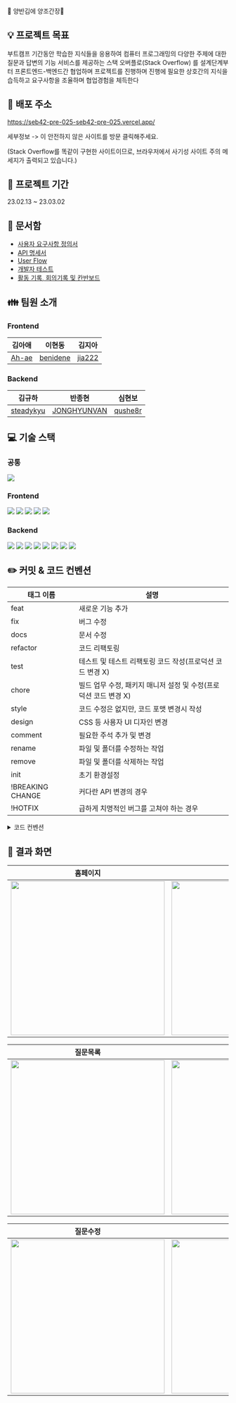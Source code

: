 🍙 양반김에 양조간장🥢

:bulb: 프로젝트 목표
-
부트캠프 기간동안 학습한 지식들을 응용하여 컴퓨터 프로그래밍의 다양한 주제에 대한 질문과 답변의 기능 서비스를 제공하는 스택 오버플로(Stack Overflow) 를 설계단계부터 프론트엔드-백엔드간 협업하며 프로젝트를 진행하며 진행에 필요한 상호간의 지식을 습득하고 요구사항을 조율하며 협업경험을 체득한다

:paperclip: 배포 주소
-
https://seb42-pre-025-seb42-pre-025.vercel.app/

세부정보 -> 이 안전하지 않은 사이트를 방문 클릭해주세요.

(Stack Overflow를 똑같이 구현한 사이트이므로, 브라우저에서 사기성 사이트 주의 메세지가 출력되고 있습니다.)

:calendar: 프로젝트 기간
-
23.02.13 ~ 23.03.02

:file_folder: 문서함
- 
+ [사용자 요구사항 정의서](https://docs.google.com/spreadsheets/d/1WHwyDLI1bqthNM4a_FT1rRkLSApj1W5WoN8jVh_OHOg/edit#gid=1661060620)
+ [API 명세서](https://docs.google.com/spreadsheets/d/1WHwyDLI1bqthNM4a_FT1rRkLSApj1W5WoN8jVh_OHOg/edit#gid=961764758)
+ [User Flow](https://www.figma.com/file/uNUbBMMRbvj1bIJcq6d0qG/User-Flow?node-id=0%3A1&t=XcrCYRrGDkqZgcME-0)
+ [개발자 테스트](https://docs.google.com/spreadsheets/d/1WHwyDLI1bqthNM4a_FT1rRkLSApj1W5WoN8jVh_OHOg/edit#gid=1232042637)
+ [활동 기록, 회의기록 및 칸반보드](https://www.notion.so/codestates/3df9b9ad27a749d687f360dff69ab7ef)

:family: 팀원 소개
-

### Frontend
|김아애|이현동|김지아|
|:---:|:---:|:---:|
|[Ah-ae](https://github.com/Ah-ae)|[benidene](https://github.com/benidene)|[jia222](https://github.com/jia222)|

### Backend
|김규하|반종현|심현보|
|:---:|:---:|:---:|
|[steadykyu](https://github.com/steadykyu)|[JONGHYUNVAN](https://github.com/JONGHYUNVAN)|[qushe8r](https://github.com/qushe8r)|

:computer: 기술 스택
-
### 공통
<img src="https://img.shields.io/badge/Git-F05032?style=for-the-badge&logo=Git&logoColor=white">

### Frontend
<img src="https://img.shields.io/badge/HTML5-E34F26?style=for-the-badge&logo=HTML5&logoColor=white"> <img src="https://img.shields.io/badge/CSS3-1572B6?style=for-the-badge&logo=CSS3&logoColor=white"> <img src="https://img.shields.io/badge/JAVASCRIPT-F7DF1E?style=for-the-badge&logo=JAVASCRIPT&logoColor=white"> <img src="https://img.shields.io/badge/REACT-008FC7?style=for-the-badge&logo=REACT&logoColor=white"> <img src="https://img.shields.io/badge/VERCEL-000000?style=for-the-badge&logo=VERCEL&logoColor=white"> 

### Backend
<img src="https://img.shields.io/badge/Java-008FC7?style=for-the-badge&logo=Java&logoColor=white"> <img src="https://img.shields.io/badge/SPRING-6DB33F?style=for-the-badge&logo=SPRING&logoColor=white"> <img src="https://img.shields.io/badge/SPRING BOOT-6DB33F?style=for-the-badge&logo=SPRING BOOT&logoColor=white"> <img src="https://img.shields.io/badge/SPRING Security-6DB33F?style=for-the-badge&logo=SPRING Security&logoColor=white"> <img src="https://img.shields.io/badge/JWT-000000?style=for-the-badge&logo=JWT&logoColor=white"> <img src="https://img.shields.io/badge/AMAZON EC2-FF9900?style=for-the-badge&logo=Amazon EC2&logoColor=white"> <img src="https://img.shields.io/badge/PostgreSQL-4169E1?style=for-the-badge&logo=PostgreSQL&logoColor=white"> <img src="https://img.shields.io/badge/nginx-009639?style=for-the-badge&logo=nginx&logoColor=white"> 


:pencil2: 커밋 & 코드 컨벤션
-
| 태그 이름 | 설명 |
| --- | --- |
| feat | 새로운 기능 추가 |
| fix | 버그 수정 |
| docs | 문서 수정 |
| refactor | 코드 리팩토링 |
| test | 테스트 및 테스트 리팩토링 코드 작성(프로덕션 코드 변경 X) |
| chore | 빌드 업무 수정, 패키지 매니저 설정 및 수정(프로덕션 코드 변경 X) |
| style | 코드 수정은 없지만, 코드 포맷 변경시 작성 |
| design | CSS 등 사용자 UI 디자인 변경 |
| comment | 필요한 주석 추가 및 변경 |
| rename | 파일 및 폴더를 수정하는 작업 |
| remove | 파일 및 폴더를 삭제하는 작업 |
| init | 초기 환경설정 |
| !BREAKING CHANGE | 커다란 API 변경의 경우 |
| !HOTFIX |  급하게 치명적인 버그를 고쳐야 하는 경우 |


  <details>
<summary>코드 컨벤션</summary>
<div markdown="1">

- **변수명, 함수명에는** `camelCase`**를 사용한다.**
- **파일명은 파스칼 케이스를 사용한다.**
- **상수는 대문자로 작성하고 띄어쓰기는 _를 사용한다.**

    ```jsx
    const BASE_URL = 'http://localhost:8080/hello'
    ```

- **컴포넌트 확장자는 `.jsx` 로 한다**
- **컴포넌트 파일 내 `import` 순서는 모듈 → 컴포넌트 → CSS로 한다.**
- **리액트 컴포넌트는 `rfce` 코드스니펫을 사용한다.**
    - 스니펫 익스텐션

        [https://marketplace.visualstudio.com/items?itemName=dsznajder.es7-react-js-snippets](https://marketplace.visualstudio.com/items?itemName=dsznajder.es7-react-js-snippets)

        사용법: [https://www.hanl.tech/blog/vs-code-react-time-awesome-snippets/](https://www.hanl.tech/blog/vs-code-react-time-awesome-snippets/)


    [https://mine-it-record.tistory.com/620](https://mine-it-record.tistory.com/620) 

    [https://basketdeveloper.tistory.com/68](https://basketdeveloper.tistory.com/68)


- ****재할당이 불가능하면 `const`를, 재할당이 가능한 변수는`let`을 사용하여 선언한다.**
- ****`var`는 절대로 사용하지 않도록 한다.**
- **변수를 한꺼번에 여러 개 선언해야 할 경우** ****`const` 를 `let`보다 먼저 선언한다.**
- ⚠️ ****전역 변수를 사용하지 않는다.****
- ****변수 등을 조합해서 문자열을 생성하는 경우 템플릿 문자열(backtick ````)을 이용한다.**
- ****함수는  화살표 함수로 작성한다.****

❌  **변수, 클래스명에는 동사를 넣지 않는다**

```jsx
class: FeatureExtract (X)
class: FeatureExtractor (O)
const: work (X)
const: worker (O)
```

❌ **변수명에 굳이 관사를 넣지 않는다.**

```jsx
const: a_cat (X)
const: cat (O)
```

❌ **변수명에 전치사는 최대한 생략한다.**

```jsx
const : the_number_of_worker (X)
const : worker_num (O)
```

❌ ****배열 복사 시 순환문을 사용하지 않는다.****

복잡한 객체를 복사할 때 **`전개 연산자`**를 사용하면 좀 더 명확하게 정의할 수 있고 가독성이 좋아진다.

```jsx
// Bad
const len = items.length;
let i;
for (i = 0; i < len; i++) {
  itemsCopy[i] = items[i];
}
// Good
const itemsCopy = [...items];
```

🗣️ **함수명에는 동사를 넣는다**

```jsx
function: feature() (X)
function: get_feature() (O)
function: trainer() (X)
function: train() (O)
```

💫 **Module CSS 사용할 때, 작명법**

```jsx
import styles from './컴포넌트명.module.css';
```

</div>
</details>

:page_with_curl: 결과 화면
-
  
|홈페이지|회원가입|로그인|
|:---:|:---:|:---:|
|<img width="350" src="https://user-images.githubusercontent.com/48472652/222427422-09d3763b-f01c-4034-b2e2-2c6d5e043a56.png">|<img width="350" src="https://user-images.githubusercontent.com/48472652/222429119-c63919f4-1ca9-43e6-8f2b-21cdae22b551.png">|<img width="350" src="https://user-images.githubusercontent.com/48472652/222429273-dcf43886-901f-4394-8807-00543b641f58.png">|
  
|질문목록|질문등록|질문삭제|
|:---:|:---:|:---:|
|<img width="350" src="https://user-images.githubusercontent.com/48472652/222430512-537d642b-08b6-426e-bc5f-a2db6a1bdeed.png">|<img width="350" src="https://user-images.githubusercontent.com/48472652/222430875-c467af50-24b9-49e4-a1c2-800b2dce4d50.png">|<img width="350" src="https://user-images.githubusercontent.com/48472652/222433037-82f9680d-906d-4502-a987-14dd010b6f1c.png">|

|질문수정|답변등록|답변삭제|
|:---:|:---:|:---:|
|<img width="350" src="https://user-images.githubusercontent.com/48472652/222431163-bd9c1dd6-1fc0-45e6-8719-c30857d0d2a7.png">|<img width="350" src="https://user-images.githubusercontent.com/48472652/222432133-7b260652-18ac-4599-8ceb-6da9f0ef0a7f.png">|<img width="350" src="https://user-images.githubusercontent.com/48472652/222432517-71a3bacc-8ad6-49e0-af36-97811197dec1.png">|



